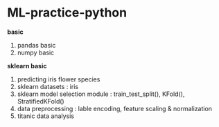 # ML-practice-python
**basic**
1. pandas basic
2. numpy basic

**sklearn basic**
1. predicting iris flower species
2. sklearn datasets : iris
3. sklearn model selection module : train_test_split(), KFold(), StratifiedKFold()
4. data preprocessing : lable encoding, feature scaling & normalization
5. titanic data analysis
